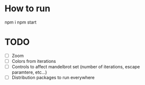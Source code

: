 # How to run
npm i
npm start

# TODO
- [ ] Zoom
- [ ] Colors from iterations
- [ ] Controls to affect mandelbrot set (number of iterations, escape paramtere, etc...)
- [ ] Distribution packages to run everywhere